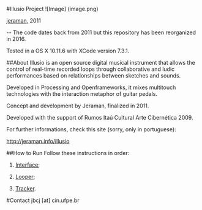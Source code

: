 #Illusio Project
![Image] (image.png)

[jeraman](http://jeraman.info), 2011

--
The code dates back from 2011 but this repository has been reorganized in 2016.

Tested in a OS X 10.11.6 with XCode version 7.3.1.

##About
Illusio is an open source digital musical instrument that allows the control of real-time recorded loops through collaborative and ludic performances based on relationships between sketches and sounds.

Developed in Processing and Openframeworks, it mixes multitouch technologies with the interaction metaphor of guitar pedals.

Concept and development by Jeraman, finalized in 2011.

Developed with the support of Rumos Itaú Cultural Arte Cibernética 2009.

For further informations, check this site (sorry, only in portuguese):

http://jeraman.info/​illusio


##How to Run
Follow these instructions in order:

1. [Interface](interface/README.md);

2. [Looper](looper/README.md);

3. [Tracker](tracker/README.md).

#Contact
jbcj [at] cin.ufpe.br

